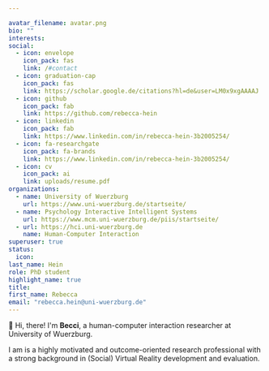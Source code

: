 ```yaml
---

avatar_filename: avatar.png
bio: ""
interests:
social:
  - icon: envelope
    icon_pack: fas
    link: /#contact
  - icon: graduation-cap
    icon_pack: fas
    link: https://scholar.google.de/citations?hl=de&user=LM0x9xgAAAAJ
  - icon: github
    icon_pack: fab
    link: https://github.com/rebecca-hein
  - icon: linkedin
    icon_pack: fab
    link: https://www.linkedin.com/in/rebecca-hein-3b2005254/
  - icon: fa-researchgate
    icon_pack: fa-brands
    link: https://www.linkedin.com/in/rebecca-hein-3b2005254/
  - icon: cv
    icon_pack: ai
    link: uploads/resume.pdf
organizations:
  - name: University of Wuerzburg
    url: https://www.uni-wuerzburg.de/startseite/
  - name: Psychology Interactive Intelligent Systems
    url: https://www.mcm.uni-wuerzburg.de/piis/startseite/
  - url: https://hci.uni-wuerzburg.de
    name: Human-Computer Interaction
superuser: true
status:
  icon: 
last_name: Hein
role: PhD student
highlight_name: true
title:
first_name: Rebecca
email: "rebecca.hein@uni-wuerzburg.de"
---
```


👋 Hi, there! I'm **Becci**, a human-computer interaction researcher at University of Wuerzburg.

I am is a highly motivated and outcome-oriented research professional with a strong background in (Social) Virtual Reality development and evaluation.
